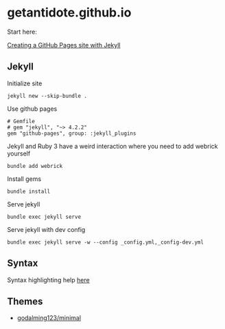 # getantidote.github.io

Start here:

[Creating a GitHub Pages site with Jekyll](https://docs.github.com/en/pages/setting-up-a-github-pages-site-with-jekyll)

## Jekyll

Initialize site

```shell
jekyll new --skip-bundle .
```

Use github pages

```shell
# Gemfile
# gem "jekyll", "~> 4.2.2"
gem "github-pages", group: :jekyll_plugins
```

Jekyll and Ruby 3 have a weird interaction where you need to add webrick yourself

```shell
bundle add webrick
```

Install gems

```shell
bundle install
```

Serve jekyll

```shell
bundle exec jekyll serve
```

Serve jekyll with dev config

```shell
bundle exec jekyll serve -w --config _config.yml,_config-dev.yml
```


## Syntax

Syntax highlighting help [here](https://mcpride.github.io/posts/development/2018/03/06/syntax-highlighting-with-jekyll/)

## Themes

- [godalming123/minimal](https://github.com/godalming123/minimal)
